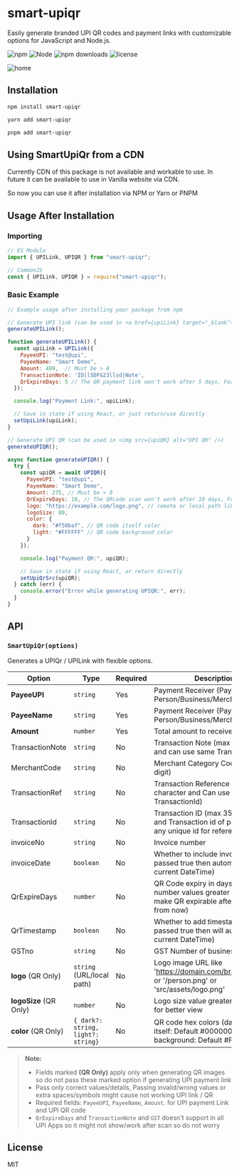 # smart-upiqr

Easily generate branded UPI QR codes and payment links with customizable options for JavaScript and Node.js.

![npm](https://img.shields.io/npm/v/smart-upiqr)
![Node](https://img.shields.io/node/v/smart-upiqr)
![npm downloads](https://img.shields.io/npm/dm/smart-upiqr)
![license](https://img.shields.io/npm/l/smart-upiqr)

![home](https://github.com/user-attachments/assets/24d2df63-623e-4066-a417-9e045e90f452)

## Installation

```bash
npm install smart-upiqr
```
```bash
yarn add smart-upiqr
```
```bash
pnpm add smart-upiqr
```


## Using SmartUpiQr from a CDN

Currently CDN of this package is not available and workable to use. In future it can be available to use in Vanilla website via CDN.

So now you can use it after installation via NPM or Yarn or PNPM

## Usage After Installation

### Importing

```javascript
// ES Module
import { UPILink, UPIQR } from "smart-upiqr";

// CommonJS
const { UPILink, UPIQR } = require("smart-upiqr");
```

### Basic Example

```javascript
// Example usage after installing your package from npm

// Generate UPI link (can be used in <a href={upiLink} target="_blank">Pay Now</a>)
generateUPILink();

function generateUPILink() {
  const upiLink = UPILink({
    PayeeUPI: "test@upi",
    PayeeName: "Smart Demo",
    Amount: 499,  // Must be > 0
    TransactionNote: 'ID|lSDFG23llsd|Note',
    QrExpireDays: 5 // The QR payment link won't work after 5 days, For more info, read below
  });

  console.log("Payment Link:", upiLink);

  // Save in state if using React, or just return/use directly
  setUpiLink(upiLink);
}

// Generate UPI QR (can be used in <img src={upiQR} alt="UPI QR" />)
generateUPIQR();

async function generateUPIQR() {
  try {
    const upiQR = await UPIQR({
      PayeeUPI: "test@upi",
      PayeeName: "Smart Demo",
      Amount: 275, // Must be > 0
      QrExpireDays: 10, // The QRcode scan won't work after 10 days, For more info, read below
      logo: "https://example.com/logo.png", // remote or local path like "/logo.png" or "/src/assets/logo.png"
      logoSize: 80,
      color: {
        dark: "#f50baf", // QR code itself color
        light: "#FFFFFF" // QR code background color
      }
    });

    console.log("Payment QR:", upiQR);

    // Save in state if using React, or return directly
    setUpiQrSrc(upiQR);
  } catch (err) {
    console.error("Error while generating UPIQR:", err);
  }
}

```

## API

### `SmartUpiQr(options)`

Generates a UPIQr / UPILink with flexible options.


| Option     | Type                               | Required | Description                                                                 |
|-----------------|------------------------------------|----------|-----------------------------------------------------------------------------|
| **PayeeUPI**    | `string`                           | Yes      | Payment Receiver (Payee) Person/Business/Merchant UPI ID                                             |
| **PayeeName**   | `string`                           | Yes      | Payment Receiver (Payee) Person/Business/Merchant Name                               |
| **Amount**      | `number`                           | Yes      | Total amount to receive                                                     |
| TransactionNote | `string`                           | No       | Transaction Note (max 50 chracter and can use same TransactionId)                                                           |
| MerchantCode    | `string`                           | No       | Merchant Category Code (max 4 digit)                                                               |
| TransactionRef  | `string`                           | No       | Transaction Reference (max 35 character and Can use same TransactionId)                                                      |
| TransactionId   | `string`                           | No       | Transaction ID (max 35 character and Transaction id of payment or any unique id for reference)                                                             |
| invoiceNo       | `string`                           | No       | Invoice number                                                              |
| invoiceDate     | `boolean`                          | No       | Whether to include invoice date (If passed true then automatic add current DateTime)                                            |
| QrExpireDays    | `number`                           | No       | QR Code expiry in days (Pass number values greater than 0 to make QR expirable after that day from now)                                                     |
| QrTimestamp     | `boolean`                          | No       | Whether to add timestamp in QR (If passed true then will automatic add current DateTime)                                             |
| GSTno           | `string`                           | No       | GST Number of business                                                      |
| **logo** (QR Only)       | `string` (URL/local path)                     | No       | Logo image URL like 'https://domain.com/brandlogo.png' or '/person.png' or 'src/assets/logo.png'                |
| **logoSize** (QR Only)   | `number`                      | No       | Logo size value greater than 5-10 for better view                                               |
| **color** (QR Only)      | `{ dark?: string, light?: string}` | No       | QR code hex colors (dark for QR itself: Default #000000 and light for background: Default #FFFFFF)                        |


> **Note:**  
> - Fields marked **(QR Only)** apply only when generating QR images so do not pass these marked option if generating UPI payment link 
> - Pass only correct values/details, Passing invalid/wrong values or extra spaces/symbols might cause not working UPI link / QR
> - Required fields: `PayeeUPI`, `PayeeName`, `Amount`. for UPI payment Link and UPI QR code
> - `QrExpireDays` and `TransactionNote` and `GST` doesn't support in all UPI Apps so it might not show/work after scan so do not worry


## License

MIT

